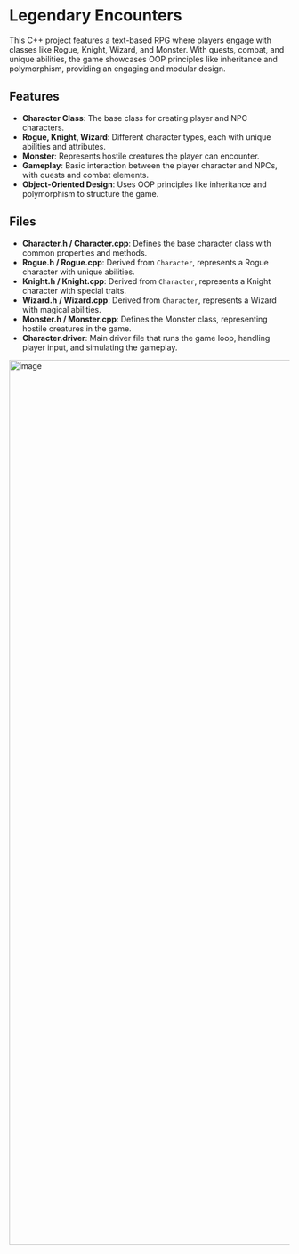 # Legendary Encounters

This C++ project features a text-based RPG where players engage with classes like Rogue, Knight, Wizard, and Monster. With quests, combat, and unique abilities, the game showcases OOP principles like inheritance and polymorphism, providing an engaging and modular design.

## Features
- **Character Class**: The base class for creating player and NPC characters.
- **Rogue, Knight, Wizard**: Different character types, each with unique abilities and attributes.
- **Monster**: Represents hostile creatures the player can encounter.
- **Gameplay**: Basic interaction between the player character and NPCs, with quests and combat elements.
- **Object-Oriented Design**: Uses OOP principles like inheritance and polymorphism to structure the game.

## Files
- **Character.h / Character.cpp**: Defines the base character class with common properties and methods.
- **Rogue.h / Rogue.cpp**: Derived from `Character`, represents a Rogue character with unique abilities.
- **Knight.h / Knight.cpp**: Derived from `Character`, represents a Knight character with special traits.
- **Wizard.h / Wizard.cpp**: Derived from `Character`, represents a Wizard with magical abilities.
- **Monster.h / Monster.cpp**: Defines the Monster class, representing hostile creatures in the game.
- **Character.driver**: Main driver file that runs the game loop, handling player input, and simulating the gameplay.
<img width="1590" alt="image" src="https://github.com/user-attachments/assets/9dbcd6e3-b374-4a0e-b014-1a0dc1377463" />
